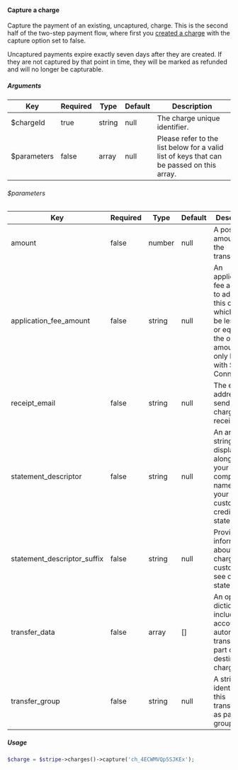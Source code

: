 #### Capture a charge

Capture the payment of an existing, uncaptured, charge. This is the second half of the two-step payment flow, where first you [created a charge](#create-a-new-charge) with the capture option set to false.

Uncaptured payments expire exactly seven days after they are created. If they are not captured by that point in time, they will be marked as refunded and will no longer be capturable.

##### Arguments

<table>
    <thead>
        <th>Key</th>
        <th>Required</th>
        <th>Type</th>
        <th>Default</th>
        <th>Description</th>
    </thead>
    <tbody>
        <tr>
            <td>$chargeId</td>
            <td>true</td>
            <td>string</td>
            <td>null</td>
            <td>The charge unique identifier.</td>
        </tr>
        <tr>
            <td>$parameters</td>
            <td>false</td>
            <td>array</td>
            <td>null</td>
            <td>Please refer to the list below for a valid list of keys that can be passed on this array.</td>
        </tr>
    </tbody>
</table>


###### $parameters

<table>
    <thead>
        <th>Key</th>
        <th>Required</th>
        <th>Type</th>
        <th>Default</th>
        <th>Description</th>
    </thead>
    <tbody>
        <tr>
            <td>amount</td>
            <td>false</td>
            <td>number</td>
            <td>null</td>
            <td>A positive amount for the transaction.</td>
        </tr>
        <tr>
            <td>application_fee_amount</td>
            <td>false</td>
            <td>string</td>
            <td>null</td>
            <td>An application fee amount to add on to this charge, which must be less than or equal to the original amount. Can only be used with Stripe Connect.</td>
        </tr>
        <tr>
            <td>receipt_email</td>
            <td>false</td>
            <td>string</td>
            <td>null</td>
            <td>The email address to send this charge’s receipt to.</td>
        </tr>
        <tr>
            <td>statement_descriptor</td>
            <td>false</td>
            <td>string</td>
            <td>null</td>
            <td>An arbitrary string to be displayed alongside your company name on your customer's credit card statement.</td>
        </tr>
        <tr>
            <td>statement_descriptor_suffix</td>
            <td>false</td>
            <td>string</td>
            <td>null</td>
            <td>Provides information about the charge that customers see on their statements.</td>
        </tr>
        <tr>
            <td>transfer_data</td>
            <td>false</td>
            <td>array</td>
            <td>[]</td>
            <td>An optional dictionary including the account to automatically transfer to as part of a destination charge</td>
        </tr>
        <tr>
            <td>transfer_group</td>
            <td>false</td>
            <td>string</td>
            <td>null</td>
            <td>A string that identifies this transaction as part of a group.</td>
        </tr>
    </tbody>
</table>

##### Usage

```php
$charge = $stripe->charges()->capture('ch_4ECWMVQp5SJKEx');
```
